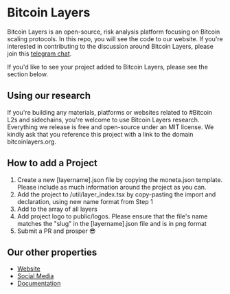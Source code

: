 # Bitcoin Layers

Bitcoin Layers is an open-source, risk analysis platform focusing on Bitcoin scaling protocols. In this repo, you will see the code to our website. If you're interested in contributing to the discussion around Bitcoin Layers, please join this [telegram chat](https://t.me/+8rv-1I2gkmQ4ZmJh).

If you'd like to see your project added to Bitcoin Layers, please see the section below.

## Using our research

If you're building any materials, platforms or websites related to #Bitcoin L2s and sidechains, you're welcome to use Bitcoin Layers research. Everything we release is free and open-source under an MIT license. We kindly ask that you reference this project with a link to the domain bitcoinlayers.org.

## How to add a Project

1. Create a new [layername].json file by copying the moneta.json template. Please include as much information around the project as you can.
2. Add the project to /util/layer_index.tsx by copy-pasting the import and declaration, using new name format from Step 1
3. Add to the array of all layers
4. Add project logo to public/logos. Please ensure that the file's name matches the "slug" in the [layername].json file and is in png format
5. Submit a PR and prosper 😎

## Our other properties

- [Website](https://bitcoinlayers.org)
- [Social Media](https://twitter.com/bitcoinlayers)
- [Documentation](https://bitcoin-layers.gitbook.io/bitcoin-layers)
